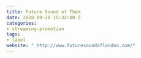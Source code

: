 ```yaml
---
title: Future Sound of Them
date: 2018-09-28 15:32:00 Z
categories:
- streaming-promotion
tags:
- label
website: " http://www.futuresoundoflondon.com/"
---
```


